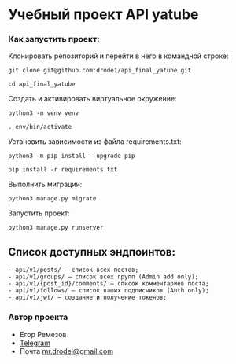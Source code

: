 # Учебный проект API yatube

### Как запустить проект:

Клонировать репозиторий и перейти в него в командной строке:

```
git clone git@github.com:drode1/api_final_yatube.git
```

```
cd api_final_yatube
```

Cоздать и активировать виртуальное окружение:

```
python3 -m venv venv
```

```
. env/bin/activate
```

Установить зависимости из файла requirements.txt:

```
python3 -m pip install --upgrade pip
```

```
pip install -r requirements.txt
```

Выполнить миграции:

```
python3 manage.py migrate
```

Запустить проект:

```
python3 manage.py runserver
```

## Список доступных эндпоинтов:

```
- api/v1/posts/ – список всех постов;
- api/v1/groups/ – список всех групп (Admin add only);
- api/v1/{post_id}/comments/ – список комментариев поста;
- api/v1/follows/ – список ваших подписчиков (Auth only);
- api/v1/jwt/ – создание и получение токенов;
```
### Автор проекта

- Егор Ремезов
- [Telegram](https://t.me/e_remezov)
- Почта mr.drodel@gmail.com